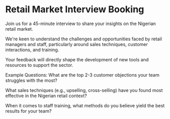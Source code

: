 # Retail Market Interview Booking

Join us for a 45-minute interview to share your insights on the Nigerian retail market.

We're keen to understand the challenges and opportunities faced by retail managers and staff, particularly around sales techniques, customer interactions, and training.

Your feedback will directly shape the development of new tools and resources to support the sector. 

Example Questions:
What are the top 2-3 customer objections your team struggles with the most?

What sales techniques (e.g., upselling, cross-selling) have you found most effective in the Nigerian retail context?

When it comes to staff training, what methods do you believe yield the best results for your team? 